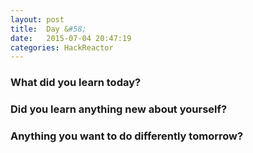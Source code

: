 ```yaml
---
layout: post
title:  Day &#58; 
date:   2015-07-04 20:47:19
categories: HackReactor
---
```



### What did you learn today?



### Did you learn anything new about yourself?



### Anything you want to do differently tomorrow?

